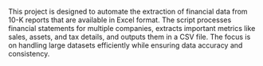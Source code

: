 This project is designed to automate the extraction of financial data from 10-K reports that are available in Excel format. The script processes financial statements for multiple companies, extracts important metrics like sales, assets, and tax details, and outputs them in a CSV file. The focus is on handling large datasets efficiently while ensuring data accuracy and consistency.
